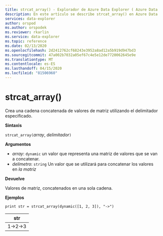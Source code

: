 ```yaml
---
title: strcat_array() - Explorador de Azure Data Explorer ( Azure Data Explorer) Microsoft Docs
description: En este artículo se describe strcat_array() en Azure Data Explorer.
services: data-explorer
author: orspod
ms.author: orspodek
ms.reviewer: rkarlin
ms.service: data-explorer
ms.topic: reference
ms.date: 02/13/2020
ms.openlocfilehash: 2d2412762cf68243e3952a8ad12a5b919d947bd3
ms.sourcegitcommit: 47a002b7032a05ef67c4e5e12de7720062645e9e
ms.translationtype: MT
ms.contentlocale: es-ES
ms.lasthandoff: 04/15/2020
ms.locfileid: "81506960"
---
```

# <a name="strcat_array"></a>strcat_array()

Crea una cadena concatenada de valores de matriz utilizando el delimitador especificado.
    
**Sintaxis**

`strcat_array(`*array*, *delimitador*`)`

**Argumentos**

* *array*: `dynamic` un valor que representa una matriz de valores que se van a concatenar.
* *delímetro*: `string` Un valor que se utilizará para concatenar los valores en *la matriz*

**Devuelve**

Valores de matriz, concatenados en una sola cadena.

**Ejemplos**
  
```kusto
print str = strcat_array(dynamic([1, 2, 3]), "->")
```

|str|
|---|
|1->2->3|